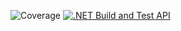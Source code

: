 ![Coverage](https://codecov.io/gh/317jamtay317/PioSolverConnection/branch/master/graph/badge.svg)
[![.NET Build and Test API](https://github.com/317jamtay317/PioSolverConnection/actions/workflows/build-and-test.yml/badge.svg)](https://github.com/317jamtay317/PioSolverConnection/actions/workflows/build-and-test.yml)

